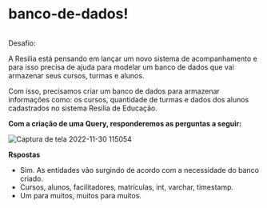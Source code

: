 # banco-de-dados!

<img src="">

Desafio:


A Resilia está pensando em lançar um novo sistema de acompanhamento e para isso precisa de ajuda para modelar um banco de dados que vai armazenar seus cursos, turmas e alunos.

Com isso, precisamos criar um banco de dados para armazenar informações como: os cursos, quantidade de turmas e dados dos alunos cadastrados no sistema Resilia de Educação.

<strong>Com a criação de uma Query, responderemos as perguntas a seguir:</strong>

![Captura de tela 2022-11-30 115054](https://user-images.githubusercontent.com/112557540/204829207-01b010fb-7c56-40f3-adb6-8af2fbd15bed.png)

<strong>Rspostas</strong>

- Sim. As entidades vão surgindo de acordo com a necessidade do banco criado.<br>
- Cursos, alunos, facilitadores, matrículas, int, varchar, timestamp.<br>
- Um para muitos, muitos para muitos.<br>
